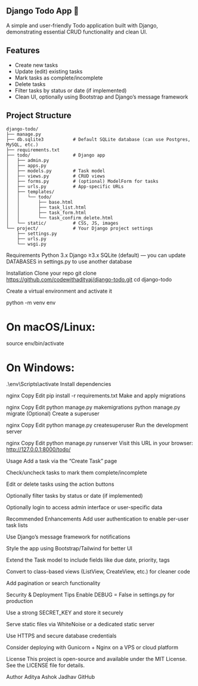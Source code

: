 ## Django Todo App 📝
A simple and user-friendly Todo application built with Django, demonstrating essential CRUD functionality and clean UI.

## Features
- Create new tasks
- Update (edit) existing tasks
- Mark tasks as complete/incomplete
- Delete tasks
- Filter tasks by status or date (if implemented)
- Clean UI, optionally using Bootstrap and Django’s message framework

## Project Structure
```psql
django-todo/
├── manage.py
├── db.sqlite3           # Default SQLite database (can use Postgres, MySQL, etc.)
├── requirements.txt
├── todo/                # Django app
│   ├── admin.py
│   ├── apps.py
│   ├── models.py        # Task model
│   ├── views.py         # CRUD views
│   ├── forms.py         # (optional) ModelForm for tasks
│   ├── urls.py          # App-specific URLs
│   ├── templates/
│   │   └── todo/
│   │       ├── base.html
│   │       ├── task_list.html
│   │       ├── task_form.html
│   │       └── task_confirm_delete.html
│   └── static/          # CSS, JS, images
└── project/             # Your Django project settings
    ├── settings.py
    ├── urls.py
    └── wsgi.py
```

Requirements
Python 3.x
Django ≥3.x
SQLite (default) — you can update DATABASES in settings.py to use another database

Installation
Clone your repo
git clone https://github.com/codewithadityaj/django-todo.git
cd django-todo


Create a virtual environment and activate it

python -m venv env
# On macOS/Linux:
source env/bin/activate
# On Windows:
.\env\Scripts\activate
Install dependencies

nginx
Copy
Edit
pip install -r requirements.txt
Make and apply migrations

nginx
Copy
Edit
python manage.py makemigrations
python manage.py migrate
(Optional) Create a superuser

nginx
Copy
Edit
python manage.py createsuperuser
Run the development server

nginx
Copy
Edit
python manage.py runserver
Visit this URL in your browser:
http://127.0.0.1:8000/todo/

Usage
Add a task via the “Create Task” page

Check/uncheck tasks to mark them complete/incomplete

Edit or delete tasks using the action buttons

Optionally filter tasks by status or date (if implemented)

Optionally login to access admin interface or user-specific data

Recommended Enhancements
Add user authentication to enable per-user task lists

Use Django’s message framework for notifications

Style the app using Bootstrap/Tailwind for better UI

Extend the Task model to include fields like due date, priority, tags

Convert to class-based views (ListView, CreateView, etc.) for cleaner code

Add pagination or search functionality

Security & Deployment Tips
Enable DEBUG = False in settings.py for production

Use a strong SECRET_KEY and store it securely

Serve static files via WhiteNoise or a dedicated static server

Use HTTPS and secure database credentials

Consider deploying with Gunicorn + Nginx on a VPS or cloud platform

License
This project is open-source and available under the MIT License. See the LICENSE file for details.

Author
Aditya Ashok Jadhav
GitHub
